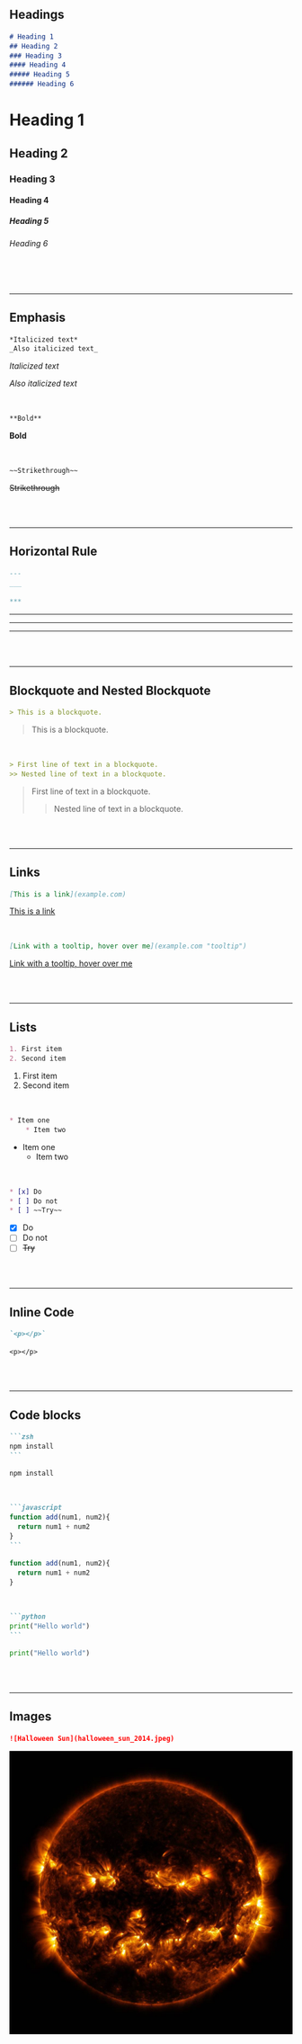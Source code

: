 <!-- Headings -->
## Headings
```md
# Heading 1
## Heading 2
### Heading 3
#### Heading 4
##### Heading 5
###### Heading 6
```
# Heading 1  
## Heading 2 
### Heading 3
#### Heading 4
##### Heading 5
###### Heading 6

<br/>
<br/>

---
## Emphasis
<!-- Italics -->
```md
*Italicized text*
_Also italicized text_
```
*Italicized text*

_Also italicized text_

<br/>

<!-- Bold -->
```md
**Bold**
```
**Bold** 

<br/>

<!-- Strikethrough -->
```md
~~Strikethrough~~
```
~~Strikethrough~~

<br/>
<br/>

<!-- Horizontal Line -->
---
## Horizontal Rule
```md
---
___

***
```
--- 
___
***

<br/>
<br/>

---
## Blockquote and Nested Blockquote
<!-- Blockquote -->
```md
> This is a blockquote.
```
> This is a blockquote.

<br/>

<!-- Nested blockquote -->
```md
> First line of text in a blockquote.
>> Nested line of text in a blockquote.
```
> First line of text in a blockquote.
>> Nested line of text in a blockquote.

<br/>
<br/>

<!-- Links -->
---
## Links
```md
[This is a link](example.com)
```
[This is a link](example.com)

<br/>

```md
[Link with a tooltip, hover over me](example.com "tooltip")
```
[Link with a tooltip, hover over me](example.com "tooltip")

<br/>
<br/>

---
## Lists
<!-- Ordered List -->
```md
1. First item
2. Second item
```
1. First item
2. Second item

<br/>

<!-- Unordered List -->
```md
* Item one
    * Item two
```
* Item one
    * Item two

<br/>

<!-- Task list -->
```md
* [x] Do
* [ ] Do not
* [ ] ~~Try~~
```
* [x] Do
* [ ] Do not
* [ ] ~~Try~~

<br/>
<br/>

<!-- inline code block -->
---
## Inline Code
```md
`<p></p>`
```
`<p></p>`

<br/>
<br/>

---
## Code blocks
<!-- Zsh block -->
````md
```zsh
npm install
```
````
```zsh
npm install
```

<br/>

<!-- JS Block -->
````md
```javascript
function add(num1, num2){
  return num1 + num2
}
```
````
```javascript
function add(num1, num2){
  return num1 + num2
}
```

<br/>

<!-- Python block -->
````md
```python
print("Hello world")
```
````
```python
print("Hello world")
```

<br/>
<br/>

<!-- Images -->
---
## Images
```md
![Halloween Sun](halloween_sun_2014.jpeg)
```
![Halloween Sun](halloween_sun_2014.jpeg)